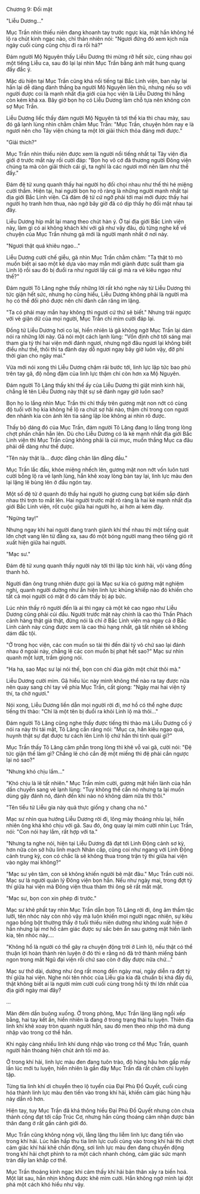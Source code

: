 




Chương 9: Đối mặt


"Liễu Dương…"

Mục Trần nhìn thiếu niên đang khoanh tay trước ngực kia, mặt hắn không hề lộ ra chút kinh ngạc nào, chỉ thản nhiên nói: "Ngươi đứng đó xem kịch nửa ngày cuối cùng cũng chịu đi ra rồi hả?"

Đám người Mộ Nguyên thấy Liễu Dương thì mừng rỡ hết sức, cùng nhau gọi một tiếng Liễu ca, sau đó lại lại nhìn Mục Trần bằng ánh mắt hung quang đầy đắc ý.

Mặc dù hiện tại Mục Trần cũng khá nổi tiếng tại Bắc Linh viện, ban nãy lại hắn lại dễ dàng đành thắng ba người Mộ Nguyên liên thủ, nhưng nếu so với người được coi là mạnh nhất địa giới của học viện là Liễu Dương thì hẵng còn kém khá xa. Bây giờ bọn họ có Liễu Dương làm chỗ tựa nên không còn sợ Mục Trần.

Liễu Dương liếc thấy đám người Mộ Nguyên tả tơi thế kia thì chau mày, sau đó gã lạnh lùng nhìn chằm chằm Mục Trần: "Mục Trần, chuyện hôm nay e là ngươi nên cho Tây viện chúng ta một lời giải thích thỏa đáng mới được."

"Giải thích?"

Mục Trần nhìn thiếu niên được xem là người nổi tiếng nhất tại Tây viện địa giới ở trước mắt này rồi cười đáp: "Bọn họ vô cớ đả thương người Đông viện chúng ta mà còn giải thích cái gì, ta nghĩ là các ngươi mới nên làm như thế đấy."

Đám đệ tử xung quanh thấy hai người họ đối chọi nhau như thế thì hé miệng cười thầm. Hiện tại, hai người bọn họ rõ ràng là những người mạnh nhất tại địa giới Bắc Linh viện. Cả đám đệ tử cứ ngỡ phải tới mai mới được thấy hai người họ tranh hơn thua, nào ngờ bây giờ đã có dịp thấy họ đối mặt nhau tại đây.

Liễu Dương híp mắt lại mang theo chút hàn ý. Ở tại địa giới Bắc Linh viện này, làm gì có ai không khách khí với gã như vậy đâu, dù từng nghe kể về chuyện của Mục Trần nhưng gã mới là người mạnh nhất ở nơi này.

"Ngươi thật quá khiêu ngạo…"

Liễu Dương cười chế giễu, gã nhìn Mục Trần chằm chằm: "Ta thật tò mò muốn biết ại sao một kẻ dựa vào may mắn mới giành được suất tham gia Linh lộ rồi sau đó bị đuổi ra như ngươi lấy cái gì mà ra vẻ kiêu ngạo như thế?"

Đám người Tô Lăng nghe thấy những lời rất khó nghe này từ Liễu Dương thì tức giận hết sức, nhưng họ cũng hiểu, Liễu Dương không phải là người mà họ có thể đối phó được nên chỉ đành cắn răng im lặng.

"Ta có phải may mắn hay không thì ngươi cứ thử sẽ biết." Nhưng trái ngược với vẻ giận dữ của mọi người, Mục Trần chỉ mỉm cười đáp lại.

Đồng tử Liễu Dương hơi co lại, hiển nhiên là gã không ngờ Mục Trần lại dám nói ra những lời này. Gã nói một cách lạnh lùng: "Vốn định chờ tới sáng mai tham gia tỷ thí hai viện mới đánh ngươi, nhưng ngờ đâu ngươi lại không biết điều như thế, thôi thì ta đành dạy dỗ ngươi ngay bây giờ luôn vậy, đỡ phí thời gian cho ngày mai."

Vừa mới nói xong thì Liễu Dương chậm rãi bước tới, linh lực lập tức bao phủ trên tay gã, độ nồng đậm của linh lực thậm chí còn hơn xa Mộ Nguyên.

Đám người Tô Lăng thấy khí thế ấy của Liễu Dương thì giật mình kinh hãi, chẳng lẽ tên Liễu Dương này thật sự sẽ đánh ngay giờ luôn sao?

Bọn họ lo lắng nhìn Mục Trần thì chỉ thấy trên gương mặt non nớt có cùng độ tuổi với họ kia không hề lộ ra chút sợ hãi nào, thậm chí trong con ngươi đen nhánh kia còn ánh lên tia sáng lập lòe không ai nhìn rõ được.

Thấy bộ dáng đó của Mục Trần, đám người Tô Lăng đang lo lắng trong lòng chợt phấn chấn hẳn lên. Dù cho Liễu Dương có là kẻ mạnh nhất địa giới Bắc Linh viện thì Mục Trần cũng không phải là củi mục, muốn thắng Mục ca đâu phải dễ dàng như thế được.

"Tên này thật là… được đằng chân lân đằng đầu."

Mục Trần lắc đầu, khóe miệng nhếch lên, gương mặt non nớt vốn luôn tươi cười bỗng lộ ra vẻ lạnh lùng, hắn khẽ xoay lòng bàn tay lại, linh lực màu đen lại lặng lẽ bùng lên ở đầu ngón tay.

Một số đệ tử ở quanh đó thấy hai người họ giương cung bạt kiếm sắp đánh nhau thì trợn to mắt lên. Hai người trước mặt rõ ràng là hai kẻ mạnh nhất địa giới Bắc Linh viện, rốt cuộc giữa hai người họ, ai hơn ai kém đây.

"Ngừng tay!"

Nhưng ngay khi hai người đang tranh giành khí thế nhau thì một tiếng quát lớn chợt vang lên từ đằng xa, sau đó một bóng người mang theo tiếng gió rít xuất hiện giữa hai người.

"Mạc sư."

Đám đệ tử xung quanh thấy người này tới thì lập tức kinh hãi, vội vàng đồng thanh hô.

Người đàn ông trung nhiên được gọi là Mạc sư kia có gương mặt nghiêm nghị, quanh người dường như ẩn hiện linh lực khủng khiếp nào đó khiến cho tất cả mọi người có mặt ở đó cảm thấy bị áp bức.

Lúc nhìn thấy rõ người đến là ai thì ngay cả một kẻ cao ngạo như Liễu Dương cũng phải cúi đầu. Người trước mặt này chính là cao thủ Thần Phách cảnh hàng thật giá thật, đừng nói là chỉ ở Bắc Linh viện mà ngay cả ở Bắc Linh cảnh này cũng được xem là cao thủ hạng nhất, gã tất nhiên sẽ không dám đắc tội.

"Ở trong học viện, các con muốn so tài thì đến đài tỷ võ chứ sao lại đánh nhau ở ngoài này, chẳng lẽ các con muốn bị phạt hết sao?" Mạc sư nhìn quanh một lượt, trầm giọng nói.

"Ha ha, sao Mạc sư lại nói thế, bọn con chỉ đùa giỡn một chút thôi mà."

Liễu Dương cười mỉm. Gã hiểu lúc này mình không thể nào ra tay được nữa nên quay sang chỉ tay về phía Mục Trần, cất giọng: "Ngày mai hai viện tỷ thí, ta chờ ngươi."

Nói xong, Liễu Dương liền dẫn mọi người rời đi, mơ hồ có thể nghe được tiếng thì thào: "Chỉ là một tên bị đuổi ra khỏi Linh lộ mà thôi…"

Đám người Tô Lăng cũng nghe thấy được tiếng thì thào mà Liễu Dương cố ý nói ra này thì tái mặt, Tô Lăng cắn răng nói: "Mục ca, hắn kiêu ngạo quá, huynh thật sự đạt được tư cách lên Linh lộ chứ hắn thì tính quái gì?"

Mục Trần thấy Tô Lăng căm phẫn trong lòng thì khẽ vỗ vai gã, cười nói: "Đệ tức giận thế làm gì? Chẳng lẽ chó cắn đệ một miếng thì đệ phải cắn ngược lại nó sao?"

"Nhưng khó chịu lắm…"

"Khó chịu là lẽ tất nhiên." Mục Trần mỉm cười, gương mặt hiền lành của hắn dần chuyển sang vẻ lạnh lùng: "Tuy không thể cắn nó nhưng ta lại muốn dùng gậy đánh nó, đánh đến khi nào nó không dám nữa thì thôi."

"Tên tiểu tử Liễu gia này quả thực giống y chang cha nó."

Mạc sư nhìn qua hướng Liễu Dương rời đi, lông mày thoáng nhíu lại, hiển nhiên ông khá khó chịu với gã. Sau đó, ông quay lại mỉm cười nhìn Lục Trần, nói: "Con nói hay lắm, rất hợp với ta."

"Nhưng ta nghe nói, hiện tại Liễu Dương đã đạt tới Linh Động cảnh sơ kỳ, hơn nữa còn sở hữu linh mạch Nhân cấp, cũng coi như ngang với Linh Động cảnh trung kỳ, con có chắc là sẽ không thua trong trận tỷ thí giữa hai viện vào ngày mai không?"

"Mạc sư yên tâm, con sẽ không khiến người bẽ mặt đâu." Mục Trần cười nói. Mạc sư là người quản lý Đông viện bọn hắn. Nếu như ngày mai, trong đợt tỷ thí giữa hai viện mà Đông viện thua thảm thì ông sẽ rất mất mặt.

"Mạc sư, bọn con xin phép đi trước."

Mạc sư khẽ phất tay nhìn Mục Trần dẫn bọn Tô Lăng rời đi, ông âm thầm tặc lưỡi, tên nhóc này còn nhỏ vậy mà luôn khiến mọi người ngạc nhiên, sự kiêu ngạo bồng bột thường thấy ở tuổi thiếu niên dường như không xuất hiện ở hắn nhưng lại mơ hồ cảm giác được sự sắc bén ẩn sau gương mặt hiền lành kia, tên nhóc này….

"Không hổ là người có thể gây ra chuyện động trời ở Linh lộ, nếu thật có thể thuận lợi hoàn thành rèn luyện ở đó thì e rằng nó đã trở thành miếng bánh ngon trong mắt Ngũ đại viện rồi chứ sao còn ở đây được nữa chứ…"

Mạc sư thở dài, dường như ông rất mong đến ngày mai, ngày diễn ra đợt tỷ thí giữa hai viện. Nghe nói tên nhóc của Liễu gia kia đã chuẩn bị khá đầy đủ, thật không biết ai là người mỉm cười cuối cùng trong hồi tỷ thí lớn nhất của địa giới ngày mai đây?

…

Màn đêm dần buông xuống. Ở trong phòng, Mục Trần lặng lặng ngồi xếp bằng, hai tay kết ấn, hiển nhiên là đang ở trong trạng thái tu luyện. Thiên địa linh khí khẽ xoay tròn quanh người hắn, sau đó men theo nhịp thở mà dung nhập vào trong cơ thể hắn.

Khi ngày càng nhiều linh khí dung nhập vào trong cơ thể Mục Trần, quanh người hắn thoáng hiện chút ánh tối mờ ảo.

Ở trong khí hải, linh lực màu đen đang tuôn trào, độ hùng hậu hơn gấp mấy lần lúc mới tu luyện, hiển nhiên là gần đây Mục Trần đã rất chăm chỉ luyện tập.

Từng tia linh khí di chuyển theo lộ tuyến của Đại Phù Đồ Quyết, cuối cùng hóa thành linh lực màu đen tiến vào trong khí hải, khiến cảm giác hùng hậu này dần rõ hơn.

Hiện tay, tuy Mục Trần đã khá thông hiểu Đại Phù Đồ Quyết nhưng còn chưa thành công đạt tới cấp Trúc Cơ, nhưng hắn cũng thoáng cảm nhận được bản thân đang ở rất gần cảnh giới đó.

Mục Trần cũng không nóng vội, lẳng lặng thu liễm linh lực đang tiến vào trong khí hải. Lúc hắn hấp thu tia linh lực cuối cùng vào trong khí hải thì chợt cảm giác khí hải khẽ chấn động, sơi linh lực màu đen đang chuyển động trong khí hải chợt phình to ra một cách nhanh chóng, cảm giác sức mạnh tràn đầy lan khắp cơ thể.

Mục Trần thoáng kinh ngạc khi cảm thấy khí hải bản thân xảy ra biến hoá. Một lát sau, hắn nhịn không được khẽ mỉm cười. Hắn không ngờ mình lại đột phá một cách khó hiểu như vậy.




